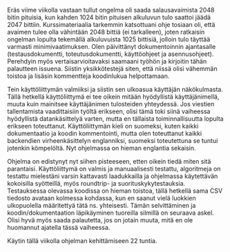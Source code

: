 Eräs viime viikolla vastaan tullut ongelma oli saada salausavaimista 2048 bitin pituisia, kun kahden 1024 bitin pituisen alkuluvun tulo saattoi jäädä 2047 bittiin. Kurssimateriaalia tarkemmin katsottuani ohje tosiaan oli, että avaimen tulee olla vähintään 2048 bittiä (ei tarkalleen), joten ratkaisin ongelman lopulta tekemällä alkuluvuista 1025 bittisiä, jolloin tulo täyttää varmasti minimivaatimuksen. Olen päivittänyt dokumentoinnin ajantasalle (testausdokumentti, toteutusdokumentti, käyttöohjeet ja asennusohjeet). Perehdyin myös vertaisarvioitavaksi saamaani työhön ja kirjoitin tähän palautteen issuena. Siistin yksikkötestejä siten, että niissä olisi vähemmän toistoa ja lisäsin kommentteja koodinlukua helpottamaan.

Tein käyttöliittymän valmiiksi ja siistin sen ulkoasua käyttäjän näkökulmasta. Tällä hetkellä käyttöliittymä ei tee oikein mitään hyödyllistä käyttäjänimellä, muuta kuin mainitsee käyttäjänimen tulosteiden yhteydessä. Jos viestien tallentamista vaadittaisiin työltä erikseen, olisi tämä toki siinä vaiheessa hyödyllistä datankäsittelyä varten, mutta en tällaista toiminnallisuutta lopulta erikseen toteuttanut. Käyttöliittymän kieli on suomeksi, kuten kaikki dokumentaatio ja koodin kommentointi, mutta olen toteuttanut kaikki backendien virheenkäsittelyn englanniksi, suomeksi toteutettuna se tuntui jotenkin kömpelöltä. Nyt ohjelmassa on hieman englantia sekaisin.

Ohjelma on edistynyt nyt siihen pisteeseen, etten oikein tiedä miten sitä parantaisi. Käyttöliittymä on valmis ja manuaalisesti testattu, algoritmeja on testattu mielestäni varsin kattavasti laadukkailla ja ohjelmassa käytettävän kokoisilla syötteillä, myös roundtrip- ja suorituskykytestauksia. Testauksessa olevassa koodissa on hieman toistoa, tällä hetkellä sama CSV tiedosto avataan kolmessa kohdassa, kun en saanut vielä luokkien ulkopuolella määritettyä tätä ns. yhteisesti. Tämän selvittäminen ja koodin/dokumentaation läpikäyminen tuoreilla silmillä on seuraava askel. Olisi hyvä myös saada palautetta, jos on jotain muuta, mitä en ole huomannut ajatella tässä vaiheessa.

Käytin tällä viikolla ohjelman kehittämiseen 22 tuntia.
